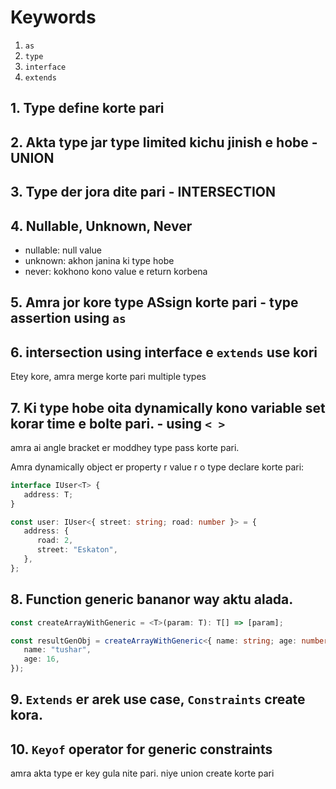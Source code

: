 # Keywords

1. `as`
2. `type`
3. `interface`
4. `extends`

## 1. Type define korte pari

## 2. Akta type jar type limited kichu jinish e hobe - UNION

## 3. Type der jora dite pari - INTERSECTION

## 4. Nullable, Unknown, Never

-  nullable: null value
-  unknown: akhon janina ki type hobe
-  never: kokhono kono value e return korbena

## 5. Amra jor kore type ASsign korte pari - type assertion using `as`

## 6. intersection using interface e `extends` use kori

Etey kore, amra merge korte pari multiple types

## 7. Ki type hobe oita dynamically kono variable set korar time e bolte pari. - using `< >`

amra ai angle bracket er moddhey type pass korte pari.

Amra dynamically object er property r value r o type declare korte pari:

```ts
interface IUser<T> {
   address: T;
}

const user: IUser<{ street: string; road: number }> = {
   address: {
      road: 2,
      street: "Eskaton",
   },
};
```

## 8. Function generic bananor way aktu alada.

```ts
const createArrayWithGeneric = <T>(param: T): T[] => [param];

const resultGenObj = createArrayWithGeneric<{ name: string; age: number }>({
   name: "tushar",
   age: 16,
});
```

## 9. `Extends` er arek use case, `Constraints` create kora.

## 10. `Keyof` operator for generic constraints

amra akta type er key gula nite pari. niye union create korte pari
